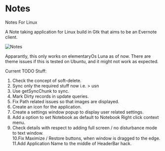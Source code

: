 Notes
=======

Notes For Linux

A Note taking application for Linux build in Gtk that aims to be an Evernote client.

<img src="http://goo.gl/dfu6lT" title="Notes" alt="Notes" />

Apparantly, this only works on elementaryOs Luna as of now. 
There are theme issues if this is tested on Ubuntu, and it might not work as expected.

Current TODO Stuff: <br>
1. Check the concept of soft-delete.<br>
2. Sync only the required stuff now i.e. > usn<br>
3. Use getSyncChunk to sync.<br>
4. Mark Dirty records in update queries.<br>
5. Fix Path related issues so that images are displayed.<br>
6. Create an icon for the application.<br>
7. Create a settings window popup to display user related settings.<br>
8. Add a option to set Notebook as default to Notebook Right click context menu.<br>
9. Check details with respect to adding full screen / no disturbance mode to text window.<br>
10.Fix Maximize / Restore buttons, when window is dragged to the edge.<br>
11.Add Application Name to the middle of HeaderBar hack.<br>
